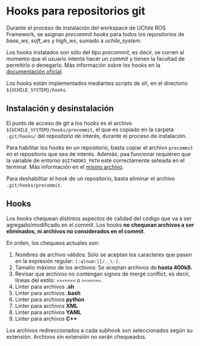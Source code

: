 # Hooks para repositorios git

Durante el proceso de instalación del workspace de UChile ROS Framework, se asignan *precommit hooks* para todos los repositorios de *base_ws*, *soft_ws* y *high_ws*, sumado a *uchile_system*.

Los hooks instalados son sólo del tipo *precommit*, es decir, se corren al momento que el usuario intenta hacer un *commit* y tienen la facultad de permitirlo o denegarlo. Más información sobre los hooks en la [documentación oficial](https://git-scm.com/docs/githooks).

Los hooks están implementados mediantes scripts de *sh*, en el directorio `${UCHILE_SYSTEM}/hooks`. 

## Instalación y desinstalación

El punto de acceso de git a los hooks es el archivo `${UCHILE_SYSTEM}/hooks/precommit`, el que es copiado en la carpeta `.git/hooks/` del repositorio de interés, durante el proceso de instalación.

Para habilitar los hooks en un repositorio, basta copiar el archivo `precommit` en el repositorio que sea de interés. Además, paa funcionar requieren que la variable de entorno `$GITHOOKS_PATH` esté correctamente seteada en el terminal. Más información en el [mismo archivo](https://github.com/uchile-robotics/uchile_system/blob/develop/hooks/pre-commit).

Para deshabilitar el hook de un repositorio, basta eliminar el archivo `.git/hooks/precommit`.


## Hooks

Los hooks chequean distintos aspectos de calidad del código que va a ser agregado/modificado en el commit. Los hooks **no chequean archivos a ser eliminados, ni archivos no considerados en el commit**.

En orden, los chequeos actuales son:

1. Nombres de archivo válidos: Sólo se aceptan los caracteres que pasen en la expresión regular: `[:alnum:][/._\-]`.
2. Tamaño máximo de los archivos: Se aceptan archivos de **hasta 400kB.**
3. Revisar que archivos no contengan signos de merge conflict, es decir, líneas del estilo: `<<<<<<<` o `>>>>>>>`.
4. Linter para archivos **.sh**
5. Linter para archivos **.bash**
6. Linter para archivos **python**
7. Linter para archivos **XML**
8. Linter para archivos **YAML**
9. Linter para archivos **C++**

Los archivos redireccionados a cada subhook son seleccionados según su extensión. Archivos sin extensión no serán chequeados.


